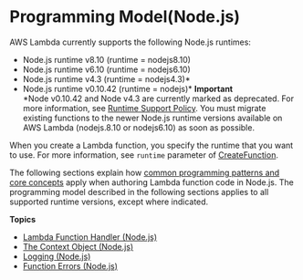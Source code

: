 # Programming Model\(Node\.js\)<a name="programming-model"></a>

AWS Lambda currently supports the following Node\.js runtimes:
+ Node\.js runtime v8\.10 \(runtime = nodejs8\.10\) 
+ Node\.js runtime v6\.10 \(runtime = nodejs6\.10\) 
+ Node\.js runtime v4\.3 \(runtime = nodejs4\.3\)\* 
+ Node\.js runtime v0\.10\.42 \(runtime = nodejs\)\* 
**Important**  
\*Node v0\.10\.42 and Node v4\.3 are currently marked as deprecated\. For more information, see [Runtime Support Policy](runtime-support-policy.md)\. You must migrate existing functions to the newer Node\.js runtime versions available on AWS Lambda \(nodejs\.8\.10 or nodejs6\.10\) as soon as possible\. 

When you create a Lambda function, you specify the runtime that you want to use\. For more information, see `runtime` parameter of [CreateFunction](API_CreateFunction.md)\. 

The following sections explain how [common programming patterns and core concepts](http://docs.aws.amazon.com/lambda/latest/dg/programming-model-v2.html) apply when authoring Lambda function code in Node\.js\. The programming model described in the following sections applies to all supported runtime versions, except where indicated\. 

**Topics**
+ [Lambda Function Handler \(Node\.js\)](nodejs-prog-model-handler.md)
+ [The Context Object \(Node\.js\)](nodejs-prog-model-context.md)
+ [Logging \(Node\.js\)](nodejs-prog-model-logging.md)
+ [Function Errors \(Node\.js\)](nodejs-prog-mode-exceptions.md)